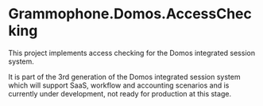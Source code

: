 # Grammophone.Domos.AccessChecking
This project implements access checking for the Domos integrated session system.

It is part of the 3rd generation of the Domos integrated session system which will support SaaS, 
workflow and accounting scenarios and is currently under development, not ready for production at this stage.
